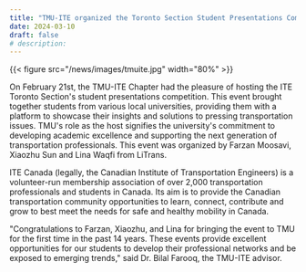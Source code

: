 ```yaml
---
title: "TMU-ITE organized the Toronto Section Student Presentations Competition"
date: 2024-03-10
draft: false
# description:
---
```

{{< figure src="/news/images/tmuite.jpg" width="80%" >}}

<!--more-->
On February 21st, the TMU-ITE Chapter had the pleasure of hosting the ITE Toronto Section's student presentations competition. This event brought together students from various local universities, providing them with a platform to showcase their insights and solutions to pressing transportation issues. TMU's role as the host signifies the university's commitment to developing academic excellence and supporting the next generation of transportation professionals. This event was organized by Farzan Moosavi, Xiaozhu Sun and Lina Waqfi from LiTrans.

ITE Canada (legally, the Canadian Institute of Transportation Engineers) is a volunteer-run membership association of over 2,000 transportation professionals and students in Canada. Its aim is to provide the Canadian transportation community opportunities to learn, connect, contribute and grow to best meet the needs for safe and healthy mobility in Canada.

"Congratulations to Farzan, Xiaozhu, and Lina for bringing the event to TMU for the first time in the past 14 years. These events provide excellent opportunities for our students to develop their professional networks and be exposed to emerging trends," said Dr. Bilal Farooq, the TMU-ITE advisor.
